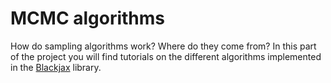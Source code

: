 # MCMC algorithms

How do sampling algorithms work? Where do they come from? In this part of the project you will find tutorials on the different algorithms implemented in the [Blackjax](https://github.com/blackjax-devs/blackjax) library.
